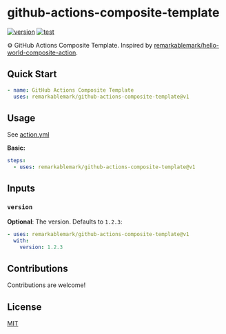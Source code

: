 # github-actions-composite-template

[![version](https://badgen.net/github/release/remarkablemark/github-actions-composite-template)](https://github.com/remarkablemark/github-actions-composite-template/releases)
[![test](https://github.com/remarkablemark/github-actions-composite-template/actions/workflows/test.yml/badge.svg)](https://github.com/remarkablemark/github-actions-composite-template/actions/workflows/test.yml)

:gear: GitHub Actions Composite Template. Inspired by [remarkablemark/hello-world-composite-action](https://github.com/remarkablemark/hello-world-composite-action).

## Quick Start

```yaml
- name: GitHub Actions Composite Template
  uses: remarkablemark/github-actions-composite-template@v1
```

## Usage

See [action.yml](action.yml)

**Basic:**

```yaml
steps:
  - uses: remarkablemark/github-actions-composite-template@v1
```

## Inputs

### `version`

**Optional**: The version. Defaults to `1.2.3`:

```yaml
- uses: remarkablemark/github-actions-composite-template@v1
  with:
    version: 1.2.3
```

## Contributions

Contributions are welcome!

## License

[MIT](LICENSE)
